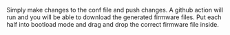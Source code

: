 Simply make changes to the conf file and push changes.
A github action will run and you will be able to download the generated firmware files.
Put each half into bootload mode and drag and drop the correct firmware file inside.
